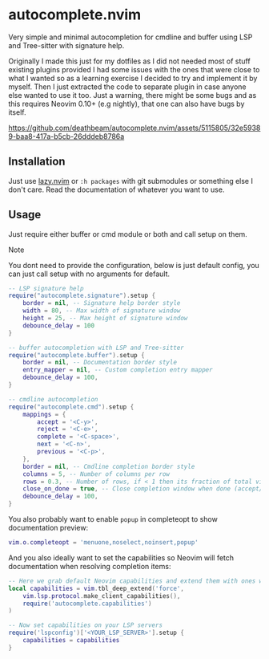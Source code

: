 # autocomplete.nvim
Very simple and minimal autocompletion for cmdline and buffer using LSP and Tree-sitter with signature help.  

Originally I made this just for my dotfiles as I did not needed most of stuff existing plugins provided I had
some issues with the ones that were close to what I wanted so as a learning exercise I decided to try and
implement it by myself. Then I just extracted the code to separate plugin in case anyone else wanted to use it too.
Just a warning, there might be some bugs and as this requires Neovim 0.10+ (e.g nightly), that one can also have
bugs by itself.

https://github.com/deathbeam/autocomplete.nvim/assets/5115805/32e59389-baa8-417a-b5cb-26dddeb8786a

## Installation

Just use [lazy.nvim](https://github.com/folke/lazy.nvim) or `:h packages` with git submodules or something else I don't care.
Read the documentation of whatever you want to use.

## Usage

Just require either buffer or cmd module or both and call setup on them.  

> [!NOTE]
> You dont need to provide the configuration, below is just default config, you can just call setup with no arguments for default.

```lua
-- LSP signature help
require("autocomplete.signature").setup {
    border = nil, -- Signature help border style
    width = 80, -- Max width of signature window
    height = 25, -- Max height of signature window
    debounce_delay = 100
}

-- buffer autocompletion with LSP and Tree-sitter
require("autocomplete.buffer").setup {
    border = nil, -- Documentation border style
    entry_mapper = nil, -- Custom completion entry mapper
    debounce_delay = 100,
}

-- cmdline autocompletion
require("autocomplete.cmd").setup {
    mappings = {
        accept = '<C-y>',
        reject = '<C-e>',
        complete = '<C-space>',
        next = '<C-n>',
        previous = '<C-p>',
    },
    border = nil, -- Cmdline completion border style
    columns = 5, -- Number of columns per row
    rows = 0.3, -- Number of rows, if < 1 then its fraction of total vim lines, if > 1 then its absolute number
    close_on_done = true, -- Close completion window when done (accept/reject)
    debounce_delay = 100,
}
```

You also probably want to enable `popup` in completeopt to show documentation preview:

```lua
vim.o.completeopt = 'menuone,noselect,noinsert,popup'
```

And you also ideally want to set the capabilities so Neovim will fetch documentation
when resolving completion items:

```lua
-- Here we grab default Neovim capabilities and extend them with ones we want on top
local capabilities = vim.tbl_deep_extend('force', 
    vim.lsp.protocol.make_client_capabilities(), 
    require('autocomplete.capabilities')
)

-- Now set capabilities on your LSP servers
require('lspconfig')['<YOUR_LSP_SERVER>'].setup {
    capabilities = capabilities
}
```

